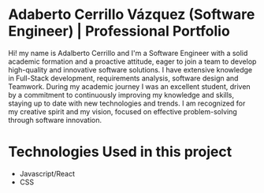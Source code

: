 # Adaberto Cerrillo Vázquez (Software Engineer) | Professional Portfolio

Hi! my name is Adalberto Cerrillo and I'm a Software Engineer with a solid academic formation and a proactive attitude, eager to join a team to develop high-quality and
innovative software solutions. I have extensive knowledge in Full-Stack development, requirements analysis, software design
and Teamwork. During my academic journey I was an excellent student, driven by a commitment to continuously improving
my knowledge and skills, staying up to date with new technologies and trends. I am recognized for my creative spirit and my
vision, focused on effective problem-solving through software innovation.

# Technologies Used in this project 

- Javascript/React
- CSS

